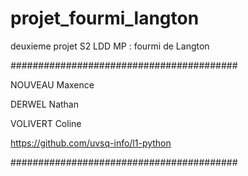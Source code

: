 # projet_fourmi_langton
deuxieme projet S2 LDD MP : fourmi de Langton

#########################################

NOUVEAU Maxence

DERWEL Nathan

VOLIVERT Coline

https://github.com/uvsq-info/l1-python

#########################################
